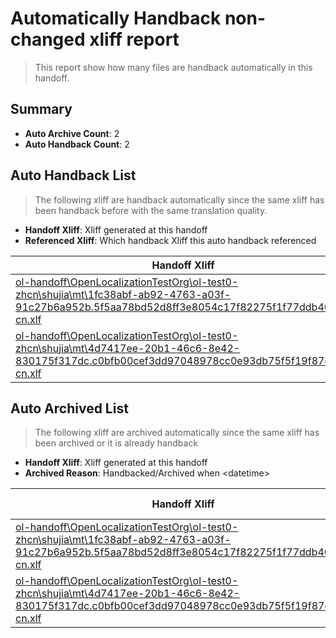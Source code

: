 # Automatically Handback non-changed xliff report
> This report show how many files are handback automatically in this handoff.

## Summary
* **Auto Archive Count**: 2
* **Auto Handback Count**: 2

## Auto Handback List
> The following xliff are handback automatically since the same xliff has been handback before with the same translation quality.

* **Handoff Xliff**: Xliff generated at this handoff
* **Referenced Xliff**: Which handback Xliff this auto handback referenced

| Handoff Xliff | Referenced Xliff | 
| --- | --- | 
| [ol-handoff\OpenLocalizationTestOrg\ol-test0-zhcn\shujia\mt\1fc38abf-ab92-4763-a03f-91c27b6a952b.5f5aa78bd52d8ff3e8054c17f82275f1f77ddb40.zh-cn.xlf](https://github.com/OpenLocalizationTestOrg/ol-test0-handoff/blob/54cb4d6460536959e37decbe3e91645c01a043d1/ol-handoff/OpenLocalizationTestOrg/ol-test0-zhcn/shujia/mt/1fc38abf-ab92-4763-a03f-91c27b6a952b.5f5aa78bd52d8ff3e8054c17f82275f1f77ddb40.zh-cn.xlf) | [ol-handback\OpenLocalizationTestOrg\ol-test0-zhcn\shujia\ht\1fc38abf-ab92-4763-a03f-91c27b6a952b.5f5aa78bd52d8ff3e8054c17f82275f1f77ddb40.zh-cn.xlf](https://github.com/OpenLocalizationTestOrg/ol-test0-handback/blob/8895aeff6820b38aab388c4580590b585af17a75/ol-handback/OpenLocalizationTestOrg/ol-test0-zhcn/shujia/ht/1fc38abf-ab92-4763-a03f-91c27b6a952b.5f5aa78bd52d8ff3e8054c17f82275f1f77ddb40.zh-cn.xlf) | 
| [ol-handoff\OpenLocalizationTestOrg\ol-test0-zhcn\shujia\mt\4d7417ee-20b1-46c6-8e42-830175f317dc.c0bfb00cef3dd97048978cc0e93db75f5f19f87c.zh-cn.xlf](https://github.com/OpenLocalizationTestOrg/ol-test0-handoff/blob/54cb4d6460536959e37decbe3e91645c01a043d1/ol-handoff/OpenLocalizationTestOrg/ol-test0-zhcn/shujia/mt/4d7417ee-20b1-46c6-8e42-830175f317dc.c0bfb00cef3dd97048978cc0e93db75f5f19f87c.zh-cn.xlf) | [ol-handback\OpenLocalizationTestOrg\ol-test0-zhcn\shujia\ht\4d7417ee-20b1-46c6-8e42-830175f317dc.c0bfb00cef3dd97048978cc0e93db75f5f19f87c.zh-cn.xlf](https://github.com/OpenLocalizationTestOrg/ol-test0-handback/blob/8895aeff6820b38aab388c4580590b585af17a75/ol-handback/OpenLocalizationTestOrg/ol-test0-zhcn/shujia/ht/4d7417ee-20b1-46c6-8e42-830175f317dc.c0bfb00cef3dd97048978cc0e93db75f5f19f87c.zh-cn.xlf) | 

## Auto Archived List
> The following xliff are archived automatically since the same xliff has been archived or it is already handback

* **Handoff Xliff**: Xliff generated at this handoff
* **Archived Reason**: Handbacked/Archived when &lt;datetime&gt;

| Handoff Xliff | Archived Reason | 
| --- | --- | 
| [ol-handoff\OpenLocalizationTestOrg\ol-test0-zhcn\shujia\mt\1fc38abf-ab92-4763-a03f-91c27b6a952b.5f5aa78bd52d8ff3e8054c17f82275f1f77ddb40.zh-cn.xlf](https://github.com/OpenLocalizationTestOrg/ol-test0-handoff/blob/54cb4d6460536959e37decbe3e91645c01a043d1/ol-handoff/OpenLocalizationTestOrg/ol-test0-zhcn/shujia/mt/1fc38abf-ab92-4763-a03f-91c27b6a952b.5f5aa78bd52d8ff3e8054c17f82275f1f77ddb40.zh-cn.xlf) | Archived when 16/10/28 06:35 | 
| [ol-handoff\OpenLocalizationTestOrg\ol-test0-zhcn\shujia\mt\4d7417ee-20b1-46c6-8e42-830175f317dc.c0bfb00cef3dd97048978cc0e93db75f5f19f87c.zh-cn.xlf](https://github.com/OpenLocalizationTestOrg/ol-test0-handoff/blob/54cb4d6460536959e37decbe3e91645c01a043d1/ol-handoff/OpenLocalizationTestOrg/ol-test0-zhcn/shujia/mt/4d7417ee-20b1-46c6-8e42-830175f317dc.c0bfb00cef3dd97048978cc0e93db75f5f19f87c.zh-cn.xlf) | Handbacked | 

